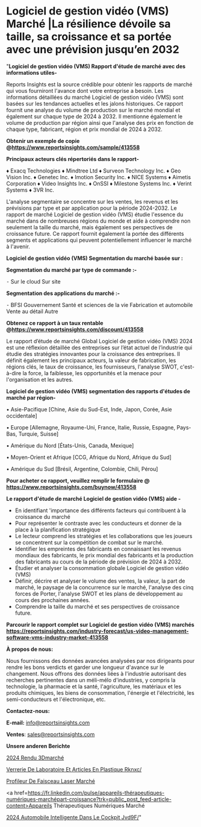 # Logiciel de gestion vidéo (VMS) Marché |La résilience dévoile sa taille, sa croissance et sa portée avec une prévision jusqu’en 2032

"<strong>Logiciel de gestion vidéo (VMS) Rapport d'étude de marché avec des informations utiles-</strong>

Reports Insights est la source crédible pour obtenir les rapports de marché qui vous fourniront l'avance dont votre entreprise a besoin. Les informations détaillées du marché Logiciel de gestion vidéo (VMS) sont basées sur les tendances actuelles et les jalons historiques. Ce rapport fournit une analyse du volume de production sur le marché mondial et également sur chaque type de 2024 à 2032. Il mentionne également le volume de production par région ainsi que l'analyse des prix en fonction de chaque type, fabricant, région et prix mondial de 2024 à 2032.

<strong><b>Obtenir un exemple de copie @</b></strong><a href=https://www.reportsinsights.com/sample/413558><strong><b>https://www.reportsinsights.com/sample/413558</b></strong></a>

<b>Principaux acteurs clés répertoriés dans le rapport-</b>

<b> </b>♦ Exacq Technologies
♦ Mindtree Ltd
♦ Surveon Technology Inc.
♦ Geo Vision Inc.
♦ Genetec Inc.
♦ Imotion Security Inc.
♦ NICE Systems
♦ Aimetis Corporation
♦ Video Insights Inc.
♦ OnSSI
♦ Milestone Systems Inc.
♦ Verint Systems
♦ 3VR Inc.

L'analyse segmentaire se concentre sur les ventes, les revenus et les prévisions par type et par application pour la période 2024-2032. Le rapport de marché Logiciel de gestion vidéo (VMS) étudie l'essence du marché dans de nombreuses régions du monde et aide à comprendre non seulement la taille du marché, mais également ses perspectives de croissance future. Ce rapport fournit également la portée des différents segments et applications qui peuvent potentiellement influencer le marché à l'avenir.

<strong>Logiciel de gestion vidéo (VMS) Segmentation du marché basée sur :</strong>

<strong>Segmentation du marché par type de commande :-</strong>

⁃ Sur le cloud
Sur site

<strong>Segmentation des applications du marché :-</strong>

⁃ BFSI
Gouvernement
Santé et sciences de la vie
Fabrication et automobile
Vente au détail
Autre

<strong><b>Obtenez ce rapport à un taux rentable @</b></strong><a href=https://www.reportsinsights.com/discount/413558><strong><b>https://www.reportsinsights.com/discount/413558</b></strong></a>

Le rapport d’étude de marché Global Logiciel de gestion vidéo (VMS) 2024 est une réflexion détaillée des entreprises sur l’état actuel de l’industrie qui étudie des stratégies innovantes pour la croissance des entreprises. Il définit également les principaux acteurs, la valeur de fabrication, les régions clés, le taux de croissance, les fournisseurs, l'analyse SWOT, c'est-à-dire la force, la faiblesse, les opportunités et la menace pour l'organisation et les autres.

<strong>Logiciel de gestion vidéo (VMS) segmentation des rapports d'études de marché par région-</strong>

• Asie-Pacifique [Chine, Asie du Sud-Est, Inde, Japon, Corée, Asie occidentale]

• Europe [Allemagne, Royaume-Uni, France, Italie, Russie, Espagne, Pays-Bas, Turquie, Suisse]

• Amérique du Nord [États-Unis, Canada, Mexique]

• Moyen-Orient et Afrique [CCG, Afrique du Nord, Afrique du Sud]

• Amérique du Sud [Brésil, Argentine, Colombie, Chili, Pérou]

<strong>Pour acheter ce rapport, veuillez remplir le formulaire @   <a href=https://www.reportsinsights.com/buynow/413558>https://www.reportsinsights.com/buynow/413558</a></strong>

<strong>Le rapport d'étude de marché Logiciel de gestion vidéo (VMS) aide -</strong>
<ul>
  <li>En identifiant 'importance des différents facteurs qui contribuent à la croissance du marché</li>
  <li>Pour représenter le contraste avec les conducteurs et donner de la place à la planification stratégique</li>
  <li>Le lecteur comprend les stratégies et les collaborations que les joueurs se concentrent sur la compétition de combat sur le marché.</li>
  <li>Identifier les empreintes des fabricants en connaissant les revenus mondiaux des fabricants, le prix mondial des fabricants et la production des fabricants au cours de la période de prévision de 2024 à 2032.</li>
  <li>Étudier et analyser la consommation globale Logiciel de gestion vidéo (VMS)</li>
  <li>Définir, décrire et analyser le volume des ventes, la valeur, la part de marché, le paysage de la concurrence sur le marché, l'analyse des cinq forces de Porter, l'analyse SWOT et les plans de développement au cours des prochaines années.</li>
  <li>Comprendre la taille du marché et ses perspectives de croissance future.</li>
</ul>

<strong>Parcourir le rapport complet sur Logiciel de gestion vidéo (VMS) marchés <a href=https://reportsinsights.com/industry-forecast/us-video-management-software-vms-industry-market-413558>https://reportsinsights.com/industry-forecast/us-video-management-software-vms-industry-market-413558</a></strong>

<strong>À propos de nous:</strong>

Nous fournissons des données avancées analysées par nos dirigeants pour rendre les bons verdicts et garder une longueur d'avance sur le changement. Nous offrons des données liées à l'industrie autorisant des recherches pertinentes dans un méli-mélo d'industries, y compris la technologie, la pharmacie et la santé, l'agriculture, les matériaux et les produits chimiques, les biens de consommation, l'énergie et l'électricité, les semi-conducteurs et l'électronique, etc.

<strong>Contactez-nous:</strong>

<strong>E-mail:</strong> <a href=mailto:info@reportsinsights.com>info@reportsinsights.com</a>

<strong>Ventes</strong>: <a href=mailto:sales@reportsinsights.com>sales@reportsinsights.com</a>

<strong>Unsere anderen Berichte</strong>

<a href=https://www.linkedin.com/pulse/2024-rendu-3dmarch%C3%A9-aper%C3%A7us-de-lindustrie-cr33c/>2024 Rendu 3Dmarché</a>

<a href=https://www.linkedin.com/pulse/verrerie-de-laboratoire-et-articles-en-plastique-rknxc/>Verrerie De Laboratoire Et Articles En Plastique Rknxc/</a>

<a href=https://www.linkedin.com/pulse/profileur-de-faisceau-laser-marché-couverture-kdxpc/>Profileur De Faisceau Laser Marché</a>

<a href=https://fr.linkedin.com/pulse/appareils-thérapeutiques-numériques-marchépart-croissance?trk=public_post_feed-article-content>Appareils Thérapeutiques Numériques Marché</a>

<a href=https://www.linkedin.com/pulse/2024-automobile-intelligente-dans-le-cockpit-jvd9f/>2024 Automobile Intelligente Dans Le Cockpit Jvd9F/</a>"
